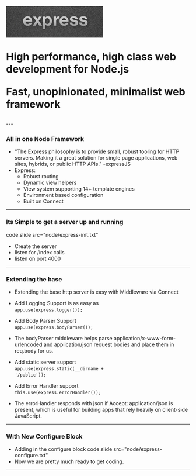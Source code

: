 <h1>
  <img src="img/decks/node/express-logo.png" />
  <p>High performance, high class web development for Node.js</p>
  <p>Fast, unopinionated, minimalist web framework</p>
</h1>
---

### All in one Node Framework
- "The Express philosophy is to provide small, robust tooling for HTTP servers. Making it a great solution for single page applications, web sites, hybrids, or public HTTP APIs." -expressJS
- Express:
  - Robust routing
  - Dynamic view helpers
  - View system supporting 14+ template engines
  - Environment based configuration
  - Built on Connect
---

### Its Simple to get a server up and running
code.slide src="node/express-init.txt"

- Create the server
- listen for /index calls
- listen on port 4000
---

### Extending the base
- Extending the base http server is easy with Middleware via Connect

- Add Logging Support is as easy as
<code class='slide'> app.use(express.logger()); </code>

- Add Body Parser Support <code class='slide'> app.use(express.bodyParser());</code>
- The bodyParser middleware helps parse application/x-www-form-urlencoded and application/json request bodies and place them in req.body for us.

- Add static server support<br/>
<code class='slide'>app.use(express.static(__dirname + '/public'));</code>
- Add Error Handler support<br/>
<code class='slide'>this.use(express.errorHandler());</code>
- The errorHandler responds with json if Accept: application/json is present, which is useful for building apps that rely heavily on client-side JavaScript.
---

### With New Configure Block
- Adding in the configure block
code.slide src="node/express-configure.txt"
- Now we are pretty much ready to get coding.
---
